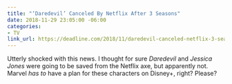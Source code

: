 ```yaml
---
title: "‘Daredevil’ Canceled By Netflix After 3 Seasons"
date: 2018-11-29 23:05:00 -06:00
categories:
- TV
link_url: https://deadline.com/2018/11/daredevil-canceled-netflix-3-seasons-1202511521/
---
```


Utterly shocked with this news. I thought for sure _Daredevil_ and _Jessica Jones_ were going to be saved from the Netflix axe, but apparently not. Marvel _has to_ have a plan for these characters on Disney+, right? Please?
